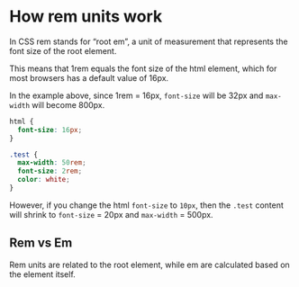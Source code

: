# How rem units work

In CSS rem stands for “root em”, a unit of measurement that represents the font size of the root element.

This means that 1rem equals the font size of the html element, which for most browsers has a default value of 16px.

In the example above, since 1rem = 16px, `font-size` will be 32px and `max-width` will become 800px.

```css
html {
  font-size: 16px;
}

.test {
  max-width: 50rem;
  font-size: 2rem;
  color: white;
}
```

However, if you change the html `font-size` to `10px`, then the `.test` content will shrink to `font-size` = 20px and `max-width` = 500px.

## Rem vs Em

Rem units are related to the root element, while em are calculated based on the element itself.
